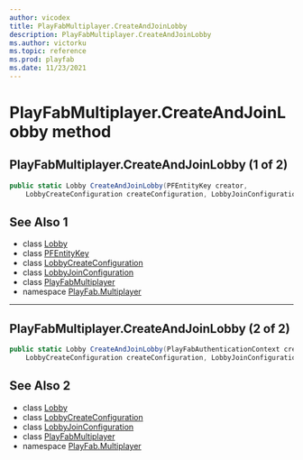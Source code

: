 ```yaml
---
author: vicodex
title: PlayFabMultiplayer.CreateAndJoinLobby
description: PlayFabMultiplayer.CreateAndJoinLobby
ms.author: victorku
ms.topic: reference
ms.prod: playfab
ms.date: 11/23/2021
---
```


# PlayFabMultiplayer.CreateAndJoinLobby method
## PlayFabMultiplayer.CreateAndJoinLobby (1 of 2)

```csharp
public static Lobby CreateAndJoinLobby(PFEntityKey creator, 
    LobbyCreateConfiguration createConfiguration, LobbyJoinConfiguration joinConfiguration)
```

## See Also 1

* class [Lobby](../Lobby.md)
* class [PFEntityKey](../PFEntityKey.md)
* class [LobbyCreateConfiguration](../LobbyCreateConfiguration.md)
* class [LobbyJoinConfiguration](../LobbyJoinConfiguration.md)
* class [PlayFabMultiplayer](../PlayFabMultiplayer.md)
* namespace [PlayFab.Multiplayer](../../PlayFabMultiplayerSDK.md)

---

## PlayFabMultiplayer.CreateAndJoinLobby (2 of 2)

```csharp
public static Lobby CreateAndJoinLobby(PlayFabAuthenticationContext creator, 
    LobbyCreateConfiguration createConfiguration, LobbyJoinConfiguration joinConfiguration)
```

## See Also 2

* class [Lobby](../Lobby.md)
* class [LobbyCreateConfiguration](../LobbyCreateConfiguration.md)
* class [LobbyJoinConfiguration](../LobbyJoinConfiguration.md)
* class [PlayFabMultiplayer](../PlayFabMultiplayer.md)
* namespace [PlayFab.Multiplayer](../../PlayFabMultiplayerSDK.md)

